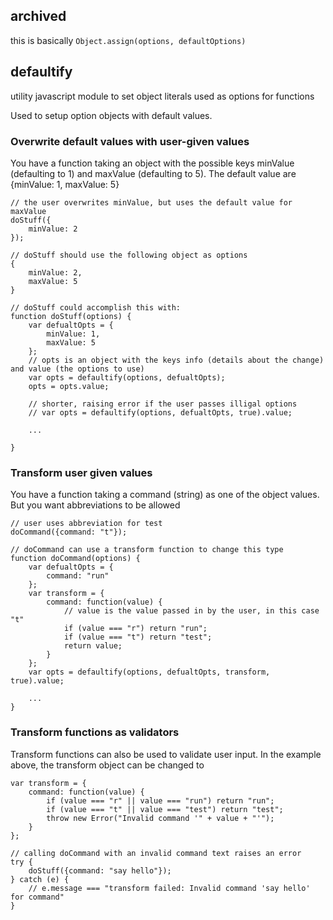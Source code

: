 ## archived

this is basically `Object.assign(options, defaultOptions)`

## defaultify

utility javascript module to set object literals used as options for functions

Used to setup option objects with default values.

### Overwrite default values with user-given values ###
You have a function taking an object with the possible keys minValue (defaulting to 1) and maxValue (defaulting to 5).
The default value are {minValue: 1, maxValue: 5}

    // the user overwrites minValue, but uses the default value for maxValue
    doStuff({
        minValue: 2
    });
    
    // doStuff should use the following object as options
    {
        minValue: 2,
        maxValue: 5
    }
    
    // doStuff could accomplish this with:
    function doStuff(options) {
        var defualtOpts = {
            minValue: 1,
            maxValue: 5
        };
        // opts is an object with the keys info (details about the change) and value (the options to use)
        var opts = defaultify(options, defualtOpts);
        opts = opts.value;
        
        // shorter, raising error if the user passes illigal options
        // var opts = defaultify(options, defualtOpts, true).value;
        
        ...
    
    }

### Transform user given values ###
You have a function taking a command (string) as one of the object values. But you want abbreviations to be allowed

    // user uses abbreviation for test
    doCommand({command: "t"});
    
    // doCommand can use a transform function to change this type
    function doCommand(options) {
        var defualtOpts = {
            command: "run"
        };
        var transform = {
            command: function(value) {
                // value is the value passed in by the user, in this case "t"
                if (value === "r") return "run";
                if (value === "t") return "test";
                return value;
            }
        };
        var opts = defaultify(options, defualtOpts, transform, true).value;
        
        ...
    }

### Transform functions as validators ###
Transform functions can also be used to validate user input. In the example above, the transform object can be changed
to

    var transform = {
        command: function(value) {
            if (value === "r" || value === "run") return "run";
            if (value === "t" || value === "test") return "test";
            throw new Error("Invalid command '" + value + "'");
        }
    };
    
    // calling doCommand with an invalid command text raises an error
    try {
        doStuff({command: "say hello"});
    } catch (e) {
        // e.message === "transform failed: Invalid command 'say hello' for command"
    }
    
